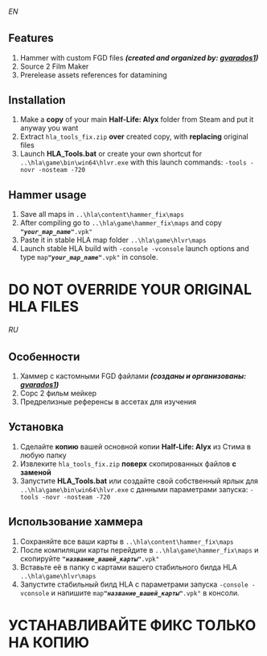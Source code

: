 ###### EN
## Features
1. Hammer with custom FGD files ***(created and organized by: [gvarados1](https://github.com/gvarados1/Half-Life-Alyx-FGD))***
2. Source 2 Film Maker
3. Prerelease assets references for datamining

## Installation
1. Make a **copy** of your main **Half-Life: Alyx** folder from Steam and put it anyway you want
2. Extract `hla_tools_fix.zip` **over** created copy, with **replacing** original files
3. Launch **HLA_Tools.bat** or create your own shortcut for `..\hla\game\bin\win64\hlvr.exe` with this launch commands: `-tools -novr -nosteam -720`

## Hammer usage
1. Save all maps in `..\hla\content\hammer_fix\maps`
2. After compiling go to `..\hla\game\hammer_fix\maps` and сopy ***`"your_map_name"`***`.vpk"`
3. Paste it in stable HLA map folder `..\hla\game\hlvr\maps`
4. Launch stable HLA build with `-console -vconsole` launch options and type `map`***`"your_map_name"`***`.vpk"` in console.

# DO NOT OVERRIDE YOUR ORIGINAL HLA FILES

###### RU
## Особенности
1. Хаммер с кастомными FGD файлами ***(созданы и организованы: [gvarados1](https://github.com/gvarados1/Half-Life-Alyx-FGD))***
2. Сорс 2 фильм мейкер
3. Предрелизные референсы в ассетах для изучения

## Установка
1. Сделайте **копию** вашей основной копии **Half-Life: Alyx** из Стима в любую папку
2. Извлеките `hla_tools_fix.zip` **поверх** скопированных файлов **с заменой**
3. Запустите **HLA_Tools.bat** или создайте свой собственный ярлык для `..\hla\game\bin\win64\hlvr.exe` с данными параметрами запуска: `-tools -novr -nosteam -720`

## Использование хаммера
1. Сохраняйте все ваши карты в `..\hla\content\hammer_fix\maps`
2. После компиляции карты перейдите в `..\hla\game\hammer_fix\maps` и скопируйте ***`"название_вашей_карты"`***`.vpk"`
3. Вставьте её в папку с картами вашего стабильного билда HLA `..\hla\game\hlvr\maps`
4. Запустите стабильный билд HLA с параметрами запуска `-console -vconsole` и напишите `map`***`"название_вашей_карты"`***`.vpk"` в консоли.

# УСТАНАВЛИВАЙТЕ ФИКС ТОЛЬКО НА КОПИЮ
